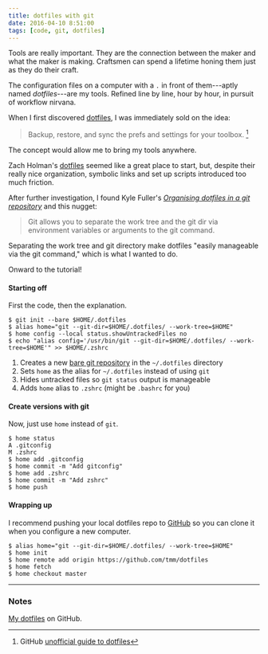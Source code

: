 ```yaml
---
title: dotfiles with git
date: 2016-04-10 8:51:00
tags: [code, git, dotfiles]
---
```


Tools are really important. They are the connection between the maker and what the maker is making. Craftsmen can spend a lifetime honing them just as they do their craft.

The configuration files on a computer with a `.` in front of them---aptly named *dotfiles*---are my tools. Refined line by line, hour by hour, in pursuit of workflow nirvana.

When I first discovered [dotfiles](http://dotfiles.github.io), I was immediately sold on the idea:

> Backup, restore, and sync the prefs and settings for your toolbox. [^1]

The concept would allow me to bring my tools anywhere.

Zach Holman's [dotfiles](https://github.com/holman/dotfiles) seemed like a great place to start, but, despite their really nice organization, symbolic links and set up scripts introduced too much friction.

After further investigation, I found Kyle Fuller's [*Organising dotfiles in a git repository*](https://fuller.li/posts/organising-dotfiles-in-a-git-repository/) and this nugget:

> Git allows you to separate the work tree and the git dir via environment variables or arguments to the git command.

Separating the work tree and git directory make dotfiles "easily manageable via the git command," which is what I wanted to do.

Onward to the tutorial!

#### Starting off

First the code, then the explanation.

``` shell
$ git init --bare $HOME/.dotfiles
$ alias home="git --git-dir=$HOME/.dotfiles/ --work-tree=$HOME"
$ home config --local status.showUntrackedFiles no
$ echo "alias config='/usr/bin/git --git-dir=$HOME/.dotfiles/ --work-tree=$HOME'" >> $HOME/.zshrc
```

1. Creates a new [bare git repository](http://www.saintsjd.com/2011/01/what-is-a-bare-git-repository/) in the `~/.dotfiles` directory
2. Sets `home` as the alias for `~/.dotfiles` instead of using `git`
3. Hides untracked files so `git status` output is manageable
4. Adds `home` alias to `.zshrc` (might be `.bashrc` for you)

#### Create versions with git

Now, just use `home` instead of `git`.

``` shell
$ home status
A .gitconfig
M .zshrc
$ home add .gitconfig
$ home commit -m "Add gitconfig"
$ home add .zshrc
$ home commit -m "Add zshrc"
$ home push
```

#### Wrapping up

I recommend pushing your local dotfiles repo to [GitHub](https://github.com) so you can clone it when you configure a new computer.

``` shell
$ alias home="git --git-dir=$HOME/.dotfiles/ --work-tree=$HOME"
$ home init
$ home remote add origin https://github.com/tmm/dotfiles
$ home fetch
$ home checkout master
```

---

### Notes

[My dotfiles](https://github.com/tmm/dotfiles) on GitHub.

[^1]: GitHub [unofficial guide to dotfiles](http://dotfiles.github.io)